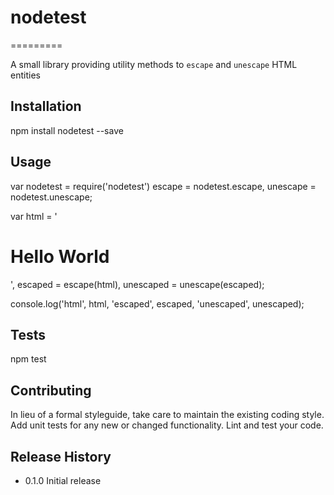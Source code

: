 # nodetest
=========

A small library providing utility methods to `escape` and `unescape` HTML entities

## Installation

  npm install nodetest --save

## Usage

  var nodetest = require('nodetest')
      escape = nodetest.escape,
      unescape = nodetest.unescape;

  var html = '<h1>Hello World</h1>',
      escaped = escape(html),
      unescaped = unescape(escaped);

  console.log('html', html, 'escaped', escaped, 'unescaped', unescaped);

## Tests

  npm test

## Contributing

In lieu of a formal styleguide, take care to maintain the existing coding style.
Add unit tests for any new or changed functionality. Lint and test your code.

## Release History

* 0.1.0 Initial release